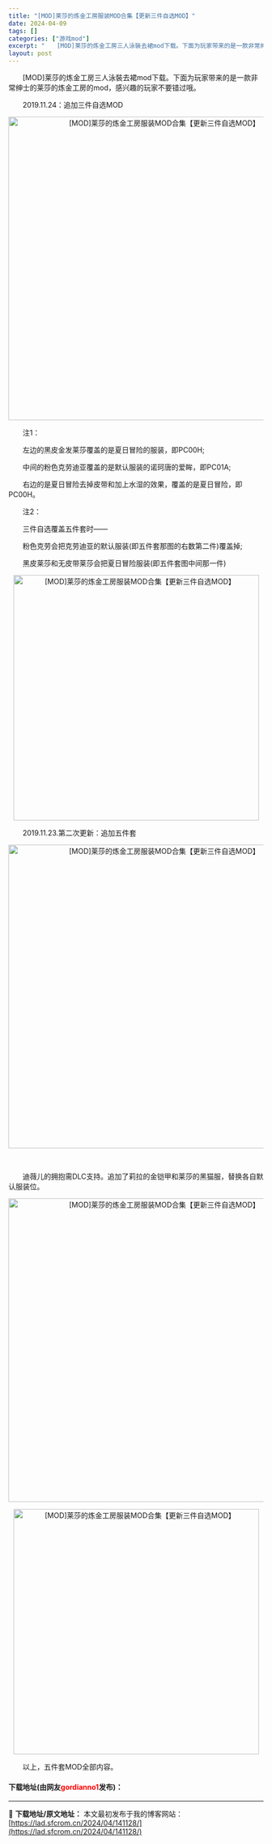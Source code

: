 ```yaml
---
title: "[MOD]莱莎的炼金工房服装MOD合集【更新三件自选MOD】"
date: 2024-04-09
tags: []
categories: ["游戏mod"]
excerpt: "　　[MOD]莱莎的炼金工房三人泳裝去裙mod下载。下面为玩家带来的是一款非常绅士的莱莎的炼金工房的mod，感兴趣的玩家不要错过哦。 　　2019.11.24：追加三件自选MOD 　　注1： 　　左边的黑皮金发莱莎覆盖的是夏日冒险的服装，即PC00H; 　　中间的粉色克劳迪亚覆盖的是默认服装的诺珂唐&hellip;"
layout: post
---
```


 <p>　　[MOD]莱莎的炼金工房三人泳裝去裙mod下载。下面为玩家带来的是一款非常绅士的莱莎的炼金工房的mod，感兴趣的玩家不要错过哦。</p> <p>　　2019.11.24：追加三件自选MOD</p> <p align="center"><img align="" border="0" src="https://www.91wii.com/data/attachment/forum/201911/24/155310bixzbk8ip3nna3i8.jpg" width="600" alt="[MOD]莱莎的炼金工房服装MOD合集【更新三件自选MOD】" /></p> <p>　　注1：</p> <p>　　左边的黑皮金发莱莎覆盖的是夏日冒险的服装，即PC00H;</p> <p>　　中间的粉色克劳迪亚覆盖的是默认服装的诺珂唐的爱眸，即PC01A;</p> <p>　　右边的是夏日冒险去掉皮带和加上水湿的效果，覆盖的是夏日冒险，即PC00H。</p> <p>　　注2：</p> <p>　　三件自选覆盖五件套时&mdash;&mdash;</p> <p>　　粉色克劳会把克劳迪亚的默认服装(即五件套那图的右数第二件)覆盖掉;</p> <p>　　黑皮莱莎和无皮带莱莎会把夏日冒险服装(即五件套图中间那一件)</p> <p align="center"><img align="" border="0" src="https://www.91wii.com/static/image/hrline/2.gif" width="485" alt="[MOD]莱莎的炼金工房服装MOD合集【更新三件自选MOD】" /></p> <p>　　2019.11.23.第二次更新：追加五件套</p> <p align="center"><img align="" border="0" src="https://www.91wii.com/data/attachment/forum/201911/23/171435no3yu8avyp8vlo8l.jpg" width="600" alt="[MOD]莱莎的炼金工房服装MOD合集【更新三件自选MOD】" /></p> <p>&nbsp;</p> <p>　　迪薇儿的拥抱需DLC支持。追加了莉拉的金铠甲和莱莎的黑猫服，替换各自默认服装位。</p> <p align="center"><img align="" border="0" src="https://www.91wii.com/data/attachment/forum/201911/24/003655n0jj55jh7ur9tcp0.jpg" width="600" alt="[MOD]莱莎的炼金工房服装MOD合集【更新三件自选MOD】" /></p> <p align="center"><img align="" border="0" src="https://www.91wii.com/static/image/hrline/2.gif" width="485" alt="[MOD]莱莎的炼金工房服装MOD合集【更新三件自选MOD】" /></p> <p>　　以上，五件套MOD全部内容。</p> <p><h4>下载地址(由网友<font color="red">gordianno1</font>发布)：</h4></p> 

---
📖 **下载地址/原文地址：** 本文最初发布于我的博客网站：[https://lad.sfcrom.cn/2024/04/141128/](https://lad.sfcrom.cn/2024/04/141128/)
